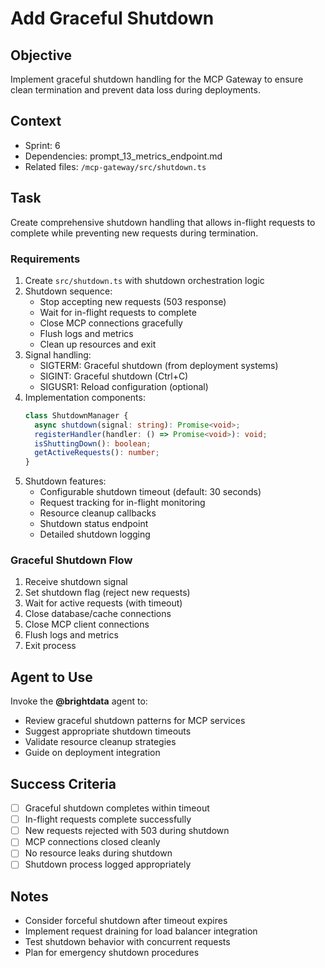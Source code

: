# Add Graceful Shutdown

## Objective

Implement graceful shutdown handling for the MCP Gateway to ensure clean termination and prevent data loss during deployments.

## Context

- Sprint: 6
- Dependencies: prompt_13_metrics_endpoint.md
- Related files: `/mcp-gateway/src/shutdown.ts`

## Task

Create comprehensive shutdown handling that allows in-flight requests to complete while preventing new requests during termination.

### Requirements

1. Create `src/shutdown.ts` with shutdown orchestration logic
2. Shutdown sequence:
   - Stop accepting new requests (503 response)
   - Wait for in-flight requests to complete
   - Close MCP connections gracefully
   - Flush logs and metrics
   - Clean up resources and exit
3. Signal handling:
   - SIGTERM: Graceful shutdown (from deployment systems)
   - SIGINT: Graceful shutdown (Ctrl+C)
   - SIGUSR1: Reload configuration (optional)
4. Implementation components:
   ```typescript
   class ShutdownManager {
     async shutdown(signal: string): Promise<void>;
     registerHandler(handler: () => Promise<void>): void;
     isShuttingDown(): boolean;
     getActiveRequests(): number;
   }
   ```
5. Shutdown features:
   - Configurable shutdown timeout (default: 30 seconds)
   - Request tracking for in-flight monitoring
   - Resource cleanup callbacks
   - Shutdown status endpoint
   - Detailed shutdown logging

### Graceful Shutdown Flow

1. Receive shutdown signal
2. Set shutdown flag (reject new requests)
3. Wait for active requests (with timeout)
4. Close database/cache connections
5. Close MCP client connections
6. Flush logs and metrics
7. Exit process

## Agent to Use

Invoke the **@brightdata** agent to:

- Review graceful shutdown patterns for MCP services
- Suggest appropriate shutdown timeouts
- Validate resource cleanup strategies
- Guide on deployment integration

## Success Criteria

- [ ] Graceful shutdown completes within timeout
- [ ] In-flight requests complete successfully
- [ ] New requests rejected with 503 during shutdown
- [ ] MCP connections closed cleanly
- [ ] No resource leaks during shutdown
- [ ] Shutdown process logged appropriately

## Notes

- Consider forceful shutdown after timeout expires
- Implement request draining for load balancer integration
- Test shutdown behavior with concurrent requests
- Plan for emergency shutdown procedures
